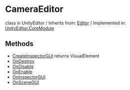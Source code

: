 # CameraEditor
class in UnityEditor
 / Inherits from: <a href="https://docs.unity3d.com/6000.0/Documentation/ScriptReference/Editor.html">Editor</a> / Implemented in: <a href="https://docs.unity3d.com/6000.0/Documentation/ScriptReference/UnityEditor.CoreModule.html">UnityEditor.CoreModule</a>

## Methods
- <a href="https://docs.unity3d.com/6000.0/Documentation/ScriptReference/CameraEditor.CreateInspectorGUI.html">CreateInspectorGUI</a> returns VisualElement
- <a href="https://docs.unity3d.com/6000.0/Documentation/ScriptReference/CameraEditor.OnDestroy.html">OnDestroy</a>
- <a href="https://docs.unity3d.com/6000.0/Documentation/ScriptReference/CameraEditor.OnDisable.html">OnDisable</a>
- <a href="https://docs.unity3d.com/6000.0/Documentation/ScriptReference/CameraEditor.OnEnable.html">OnEnable</a>
- <a href="https://docs.unity3d.com/6000.0/Documentation/ScriptReference/CameraEditor.OnInspectorGUI.html">OnInspectorGUI</a>
- <a href="https://docs.unity3d.com/6000.0/Documentation/ScriptReference/CameraEditor.OnSceneGUI.html">OnSceneGUI</a>
